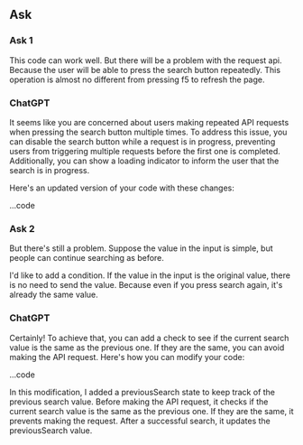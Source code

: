 ## Ask

### Ask 1

This code can work well. But there will be a problem with the request api.
Because the user will be able to press the search button repeatedly.
This operation is almost no different from pressing f5 to refresh the page.

### ChatGPT

It seems like you are concerned about users making repeated API requests when pressing the search button multiple times. To address this issue, you can disable the search button while a request is in progress, preventing users from triggering multiple requests before the first one is completed. Additionally, you can show a loading indicator to inform the user that the search is in progress.

Here's an updated version of your code with these changes:

...code

### Ask 2

But there's still a problem.
Suppose the value in the input is simple, but people can continue searching as before.

I'd like to add a condition. If the value in the input is the original value, there is no need to send the value. Because even if you press search again, it's already the same value.

### ChatGPT

Certainly! To achieve that, you can add a check to see if the current search value is the same as the previous one. If they are the same, you can avoid making the API request. Here's how you can modify your code:

...code

In this modification, I added a previousSearch state to keep track of the previous search value. Before making the API request, it checks if the current search value is the same as the previous one. If they are the same, it prevents making the request. After a successful search, it updates the previousSearch value.
